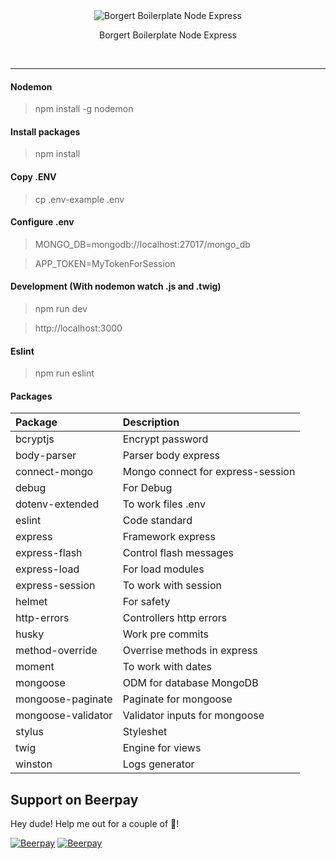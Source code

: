 
<div align="center">
	<img src="http://i.imgur.com/ogUP6GJ.png" alt="Borgert Boilerplate Node Express">
    <p>
        Borgert Boilerplate Node Express
    </p>
    <br>
</div>


---


#### Nodemon
> npm install -g nodemon

#### Install packages
> npm install

#### Copy .ENV
> cp .env-example .env

#### Configure .env
> MONGO_DB=mongodb://localhost:27017/mongo_db

> APP_TOKEN=MyTokenForSession

#### Development (With nodemon watch .js and .twig)
> npm run dev

> http://localhost:3000

#### Eslint
> npm run eslint

#### Packages

| Package                   | Description                                                |
| :------------------------- | :---------------------------------------------------------- | 
| bcryptjs                  | Encrypt password  |
| body-parser               | Parser body express    |
| connect-mongo             | Mongo connect for express-session    |
| debug                     | For Debug    |
| dotenv-extended           | To work files .env    |
| eslint                    | Code standard    |
| express                   | Framework express    |
| express-flash             | Control flash messages    |
| express-load              | For load modules    |
| express-session           | To work with session    |
| helmet                    | For safety     |
| http-errors               | Controllers http errors     |
| husky                     | Work pre commits     |
| method-override           | Overrise methods in express     |
| moment                    | To work with dates     |
| mongoose                  | ODM for database MongoDB    |
| mongoose-paginate         | Paginate for mongoose    |
| mongoose-validator        | Validator inputs for mongoose    |
| stylus                    | Styleshet     |
| twig                      | Engine for views    |
| winston                   | Logs generator    |

## Support on Beerpay
Hey dude! Help me out for a couple of :beers:!

[![Beerpay](https://beerpay.io/odirleiborgert/borgert-express-boilerplate/badge.svg?style=beer-square)](https://beerpay.io/odirleiborgert/borgert-express-boilerplate)  [![Beerpay](https://beerpay.io/odirleiborgert/borgert-express-boilerplate/make-wish.svg?style=flat-square)](https://beerpay.io/odirleiborgert/borgert-express-boilerplate?focus=wish)
